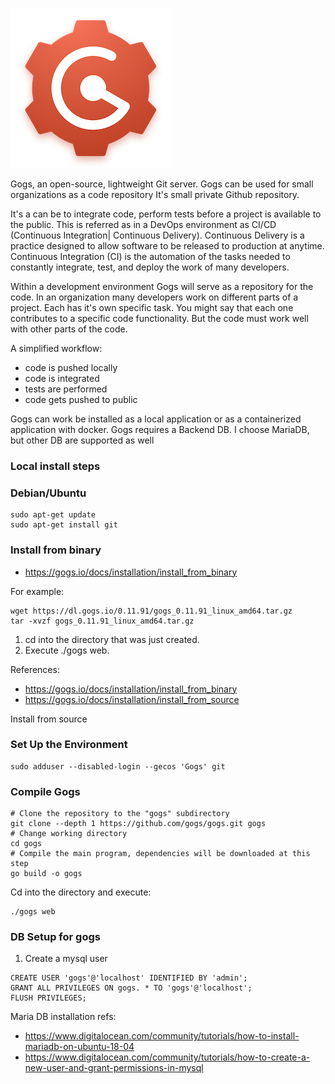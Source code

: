
![Gogs](Images/gogs.png)


Gogs, an open-source, lightweight Git server. Gogs can be used for small organizations as a code repository
It's small private Github repository. 

It's a can be to integrate code, perform tests before a project is available to the public.
This is referred as in a DevOps environment as  CI/CD (Continuous Integration| Continuous Delivery).
Continuous Delivery is a practice designed to allow software to be released to production at anytime. Continuous Integration (CI) is the automation of the tasks needed to constantly integrate, test, and
deploy the work of many developers.

Within a development environment Gogs will serve as a repository for the code. In an organization many developers work on different parts of a project. Each has it's own specific task. You might say that each one contributes to a specific code functionality. But the code must work well with other parts of the code.

A simplified workflow:

* code is pushed locally
* code is integrated
* tests are performed
* code gets pushed to public


Gogs can work be installed as a local application or as a containerized application with docker. Gogs requires a Backend DB.
I choose MariaDB, but other DB are supported as well

### Local install steps

### Debian/Ubuntu

```
sudo apt-get update
sudo apt-get install git
```

### Install from binary

* https://gogs.io/docs/installation/install_from_binary

For example:

```
wget https://dl.gogs.io/0.11.91/gogs_0.11.91_linux_amd64.tar.gz 
tar -xvzf gogs_0.11.91_linux_amd64.tar.gz
```

1. cd into the directory that was just created.
2. Execute ./gogs web.

References:
* https://gogs.io/docs/installation/install_from_binary
* https://gogs.io/docs/installation/install_from_source

Install from source

### Set Up the Environment

```
sudo adduser --disabled-login --gecos 'Gogs' git
```

### Compile Gogs

```
# Clone the repository to the "gogs" subdirectory
git clone --depth 1 https://github.com/gogs/gogs.git gogs
# Change working directory
cd gogs
# Compile the main program, dependencies will be downloaded at this step
go build -o gogs
```

Cd into the directory and execute:

```
./gogs web
``` 

### DB Setup for gogs

1. Create a mysql user

```
CREATE USER 'gogs'@'localhost' IDENTIFIED BY 'admin';
GRANT ALL PRIVILEGES ON gogs. * TO 'gogs'@'localhost';
FLUSH PRIVILEGES;
```


Maria DB installation refs:
* https://www.digitalocean.com/community/tutorials/how-to-install-mariadb-on-ubuntu-18-04
* https://www.digitalocean.com/community/tutorials/how-to-create-a-new-user-and-grant-permissions-in-mysql
